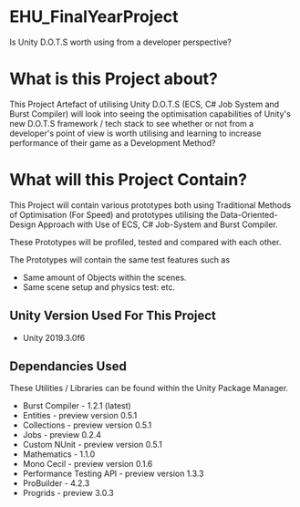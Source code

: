 # EHU_FinalYearProject
Is Unity D.O.T.S worth using from a developer perspective?

# What is this Project about?
This Project Artefact of utilising Unity D.O.T.S (ECS, C# Job System and Burst Compiler) will look into seeing the optimisation capabilities of Unity's new D.O.T.S framework / tech stack to see whether or not from a developer's point of view is worth utilising and learning to increase performance of their game as a Development Method?

# What will this Project Contain?
This Project will contain various prototypes both using Traditional Methods of Optimisation (For Speed) and prototypes utilising the Data-Oriented-Design Approach with Use of ECS, C# Job-System and Burst Compiler. 

These Prototypes will be profiled, tested and compared with each other.

The Prototypes will contain the same test features such as
- Same amount of Objects within the scenes.
- Same scene setup and physics test: etc.

## Unity Version Used For This Project
- Unity 2019.3.0f6

## Dependancies Used
These Utilities / Libraries can be found within the Unity Package Manager.
- Burst Compiler - 1.2.1 (latest) 
- Entities - preview version 0.5.1
- Collections - preview version 0.5.1
- Jobs - preview 0.2.4
- Custom NUnit - preview version 0.5.1
- Mathematics - 1.1.0
- Mono Cecil - preview version 0.1.6
- Performance Testing API - preview version 1.3.3
- ProBuilder - 4.2.3
- Progrids - preview 3.0.3
  
  

